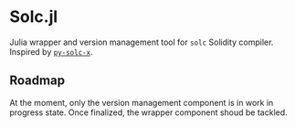 # Solc.jl

Julia wrapper and version management tool for `solc` Solidity compiler.
Inspired by [`py-solc-x`](https://github.com/iamdefinitelyahuman/py-solc-x/blob/master/README.md).

## Roadmap

At the moment, only the version management component is in work in progress state.
Once finalized, the wrapper component shoud be tackled.
